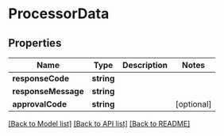 # ProcessorData

## Properties
Name | Type | Description | Notes
------------ | ------------- | ------------- | -------------
**responseCode** | **string** |  | 
**responseMessage** | **string** |  | 
**approvalCode** | **string** |  | [optional] 

[[Back to Model list]](../README.md#documentation-for-models) [[Back to API list]](../README.md#documentation-for-api-endpoints) [[Back to README]](../README.md)



